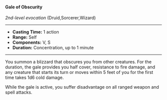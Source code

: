 #### Gale of Obscurity
*2nd-level evocation* (Druid,Sorcerer,Wizard)
___
- **Casting Time:** 1 action
- **Range:** Self
- **Components:** V, S
- **Duration:** Concentration, up to 1 minute
---
You summon a blizzard that obscures you from other creatures. For the duration, the gale provides you half cover, resistance to fire damage, and any creature that starts its turn or moves within 5 feet of you for the first time takes 1d6 cold damage.

While the gale is active, you suffer disadvantage on all ranged weapon and spell attacks.